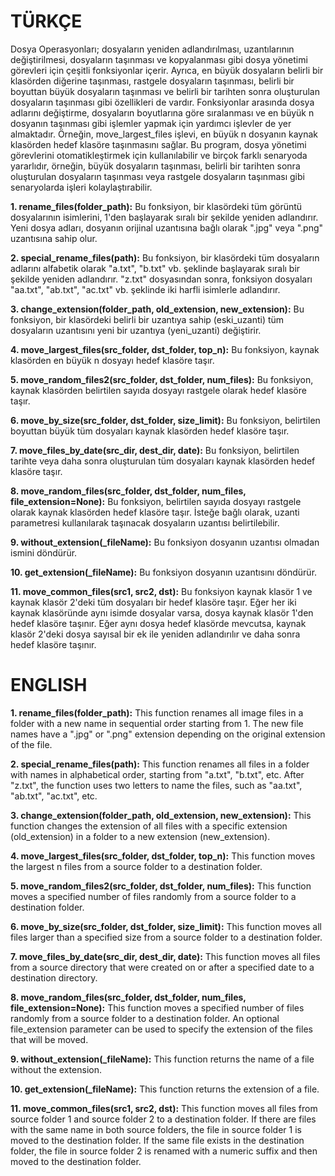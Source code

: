 <h1> TÜRKÇE </h1>

Dosya Operasyonları; dosyaların yeniden adlandırılması, uzantılarının değiştirilmesi, dosyaların taşınması ve kopyalanması gibi dosya yönetimi görevleri için çeşitli fonksiyonlar içerir. Ayrıca, en büyük dosyaların belirli bir klasörden diğerine taşınması, rastgele dosyaların taşınması, belirli bir boyuttan büyük dosyaların taşınması ve belirli bir tarihten sonra oluşturulan dosyaların taşınması gibi özellikleri de vardır.
Fonksiyonlar arasında dosya adlarını değiştirme, dosyaların boyutlarına göre sıralanması ve en büyük n dosyanın taşınması gibi işlemler yapmak için yardımcı işlevler de yer almaktadır. Örneğin, move_largest_files işlevi, en büyük n dosyanın kaynak klasörden hedef klasöre taşınmasını sağlar.
Bu program, dosya yönetimi görevlerini otomatikleştirmek için kullanılabilir ve birçok farklı senaryoda yararlıdır, örneğin, büyük dosyaların taşınması, belirli bir tarihten sonra oluşturulan dosyaların taşınması veya rastgele dosyaların taşınması gibi senaryolarda işleri kolaylaştırabilir.



**1. rename_files(folder_path):** Bu fonksiyon, bir klasördeki tüm görüntü dosyalarının isimlerini, 1'den başlayarak sıralı bir şekilde yeniden adlandırır. Yeni dosya adları, dosyanın orijinal uzantısına bağlı olarak ".jpg" veya ".png" uzantısına sahip olur.

**2. special_rename_files(path):** Bu fonksiyon, bir klasördeki tüm dosyaların adlarını alfabetik olarak "a.txt", "b.txt" vb. şeklinde başlayarak sıralı bir şekilde yeniden adlandırır. "z.txt" dosyasından sonra, fonksiyon dosyaları "aa.txt", "ab.txt", "ac.txt" vb. şeklinde iki harfli isimlerle adlandırır.

**3. change_extension(folder_path, old_extension, new_extension):** Bu fonksiyon, bir klasördeki belirli bir uzantıya sahip (eski_uzanti) tüm dosyaların uzantısını yeni bir uzantıya (yeni_uzanti) değiştirir.

**4. move_largest_files(src_folder, dst_folder, top_n):** Bu fonksiyon, kaynak klasörden en büyük n dosyayı hedef klasöre taşır.

**5. move_random_files2(src_folder, dst_folder, num_files):** Bu fonksiyon, kaynak klasörden belirtilen sayıda dosyayı rastgele olarak hedef klasöre taşır.

**6. move_by_size(src_folder, dst_folder, size_limit):** Bu fonksiyon, belirtilen boyuttan büyük tüm dosyaları kaynak klasörden hedef klasöre taşır.

**7. move_files_by_date(src_dir, dest_dir, date):** Bu fonksiyon, belirtilen tarihte veya daha sonra oluşturulan tüm dosyaları kaynak klasörden hedef klasöre taşır.

**8. move_random_files(src_folder, dst_folder, num_files, file_extension=None):** Bu fonksiyon, belirtilen sayıda dosyayı rastgele olarak kaynak klasörden hedef klasöre taşır. İsteğe bağlı olarak, uzanti parametresi kullanılarak taşınacak dosyaların uzantısı belirtilebilir.

**9. without_extension(_fileName):** Bu fonksiyon dosyanın uzantısı olmadan ismini döndürür.

**10. get_extension(_fileName):** Bu fonksiyon dosyanın uzantısını döndürür.

**11. move_common_files(src1, src2, dst):** Bu fonksiyon kaynak klasör 1 ve kaynak klasör 2'deki tüm dosyaları bir hedef klasöre taşır. Eğer her iki kaynak klasöründe aynı isimde dosyalar varsa, dosya kaynak klasör 1'den hedef klasöre taşınır. Eğer aynı dosya hedef klasörde mevcutsa, kaynak klasör 2'deki dosya sayısal bir ek ile yeniden adlandırılır ve daha sonra hedef klasöre taşınır.




<h1> ENGLISH </h1>

**1. rename_files(folder_path):** This function renames all image files in a folder with a new name in sequential order starting from 1. The new file names have a ".jpg" or ".png" extension depending on the original extension of the file.

**2. special_rename_files(path):** This function renames all files in a folder with names in alphabetical order, starting from "a.txt", "b.txt", etc. After "z.txt", the function uses two letters to name the files, such as "aa.txt", "ab.txt", "ac.txt", etc.

**3. change_extension(folder_path, old_extension, new_extension):** This function changes the extension of all files with a specific extension (old_extension) in a folder to a new extension (new_extension).

**4. move_largest_files(src_folder, dst_folder, top_n):** This function moves the largest n files from a source folder to a destination folder.

**5. move_random_files2(src_folder, dst_folder, num_files):** This function moves a specified number of files randomly from a source folder to a destination folder.

**6. move_by_size(src_folder, dst_folder, size_limit):** This function moves all files larger than a specified size from a source folder to a destination folder.

**7. move_files_by_date(src_dir, dest_dir, date):** This function moves all files from a source directory that were created on or after a specified date to a destination directory.

**8. move_random_files(src_folder, dst_folder, num_files, file_extension=None):** This function moves a specified number of files randomly from a source folder to a destination folder. An optional file_extension parameter can be used to specify the extension of the files that will be moved.

**9. without_extension(_fileName):** This function returns the name of a file without the extension.

**10. get_extension(_fileName):** This function returns the extension of a file.

**11. move_common_files(src1, src2, dst):** This function moves all files from source folder 1 and source folder 2 to a destination folder. If there are files with the same name in both source folders, the file in source folder 1 is moved to the destination folder. If the same file exists in the destination folder, the file in source folder 2 is renamed with a numeric suffix and then moved to the destination folder.

